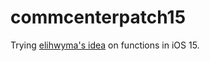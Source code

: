 # commcenterpatch15

Trying [elihwyma's idea](https://github.com/elihwyma/commcenterpatch13.git) on functions in iOS 15.
